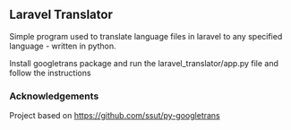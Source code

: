 ## Laravel Translator
Simple program used to translate language files in laravel to any specified language - written in python.

Install googletrans package and run the laravel_translator/app.py file and follow the instructions

### Acknowledgements
Project based on https://github.com/ssut/py-googletrans
